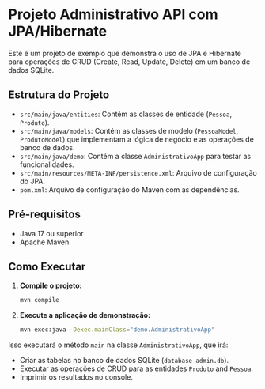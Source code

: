 # Projeto Administrativo API com JPA/Hibernate

Este é um projeto de exemplo que demonstra o uso de JPA e Hibernate para operações de CRUD (Create, Read, Update, Delete) em um banco de dados SQLite.

## Estrutura do Projeto

- `src/main/java/entities`: Contém as classes de entidade (`Pessoa`, `Produto`).
- `src/main/java/models`: Contém as classes de modelo (`PessoaModel`, `ProdutoModel`) que implementam a lógica de negócio e as operações de banco de dados.
- `src/main/java/demo`: Contém a classe `AdministrativoApp` para testar as funcionalidades.
- `src/main/resources/META-INF/persistence.xml`: Arquivo de configuração do JPA.
- `pom.xml`: Arquivo de configuração do Maven com as dependências.

## Pré-requisitos

- Java 17 ou superior
- Apache Maven

## Como Executar

1.  **Compile o projeto:**
    ```bash
    mvn compile
    ```

2.  **Execute a aplicação de demonstração:**
    ```bash
    mvn exec:java -Dexec.mainClass="demo.AdministrativoApp"
    ```

Isso executará o método `main` na classe `AdministrativoApp`, que irá:
- Criar as tabelas no banco de dados SQLite (`database_admin.db`).
- Executar as operações de CRUD para as entidades `Produto` and `Pessoa`.
- Imprimir os resultados no console.
